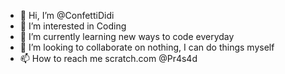 - 👋 Hi, I’m @ConfettiDidi
- 👀 I’m interested in Coding
- 🌱 I’m currently learning new ways to code everyday
- 💞️ I’m looking to collaborate on nothing, I can do things myself
- 📫 How to reach me scratch.com @Pr4s4d

<!---
ConfettiDidi/ConfettiDidi is a ✨ special ✨ repository because its `README.md` (this file) appears on your GitHub profile.
You can click the Preview link to take a look at your changes.
--->
